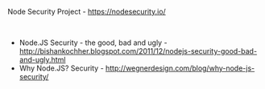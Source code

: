 Node Security Project - https://nodesecurity.io/

<br>
<ul><li>Node.JS Security - the good, bad and ugly - <a href='http://bishankochher.blogspot.com/2011/12/nodejs-security-good-bad-and-ugly.html'>http://bishankochher.blogspot.com/2011/12/nodejs-security-good-bad-and-ugly.html</a>
</li><li>Why Node.JS? Security - <a href='http://wegnerdesign.com/blog/why-node-js-security/'>http://wegnerdesign.com/blog/why-node-js-security/</a>